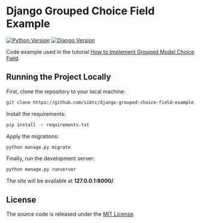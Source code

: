 # Django Grouped Choice Field Example

[![Python Version](https://img.shields.io/badge/python-3.7-brightgreen.svg)](https://python.org)
[![Django Version](https://img.shields.io/badge/django-2.1-brightgreen.svg)](https://djangoproject.com)

Code example used in the tutorial [How to Implement Grouped Model Choice Field](https://simpleisbetterthancomplex.com/tutorial/2019/01/02/how-to-implement-grouped-model-choice-field.html).

## Running the Project Locally

First, clone the repository to your local machine:

```bash
git clone https://github.com/sibtc/django-grouped-choice-field-example.git
```

Install the requirements:

```bash
pip install -r requirements.txt
```

Apply the migrations:

```bash
python manage.py migrate
```

Finally, run the development server:

```bash
python manage.py runserver
```

The site will be available at **127.0.0.1:8000/**.


## License

The source code is released under the [MIT License](https://github.com/sibtc/django-grouped-choice-field-example/blob/master/LICENSE).
